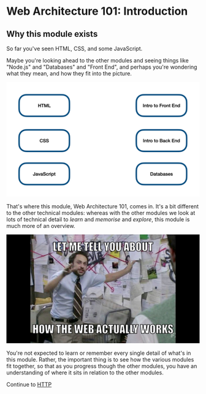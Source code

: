# Web Architecture 101: Introduction

<!--
  Key points:
  - this module is rather different from the other technical modules
  - you don't have to remember everything in this module
  - the purpose of this module is to give an understanding of how the remaining modules fit together
 -->

## Why this module exists

So far you've seen HTML, CSS, and some JavaScript.

Maybe you're looking ahead to the other modules and seeing things like "Node.js" and "Databases" and "Front End", and perhaps you're wondering what they mean, and how they fit into the picture.

![visual representation of the various modules](../../i/i.002.png)

That's where this module, Web Architecture 101, comes in. It's a bit different to the other technical modules: whereas with the other modules we look at lots of technical detail to _learn_ and _memorise_ and _explore_, this module is much more of an overview.

![the Charlie Conspiracy meme, with the text: "Let me tell you about how the web actually works"](../../i4/i4.001.jpeg)

You're not expected to learn or remember every single detail of what's in this module. Rather, the important thing is to see how the various modules fit together, so that as you progress though the other modules, you have an understanding of where it sits in relation to the other modules.

Continue to [HTTP](../2-http/README.md)
